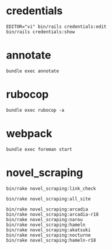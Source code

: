 # credentials

```
EDITOR="vi" bin/rails credentials:edit
bin/rails credentials:show
```

# annotate

```
bundle exec annotate
```

# rubocop

```
bundle exec rubocop -a
```

# webpack

```
bundle exec foreman start
```

# novel_scraping

```
bin/rake novel_scraping:link_check
```

```
bin/rake novel_scraping:all_site
```

```
bin/rake novel_scraping:arcadia
bin/rake novel_scraping:arcadia-r18
bin/rake novel_scraping:narou
bin/rake novel_scraping:hameln
bin/rake novel_scraping:akatsuki
bin/rake novel_scraping:nocturne
bin/rake novel_scraping:hameln-r18
```
